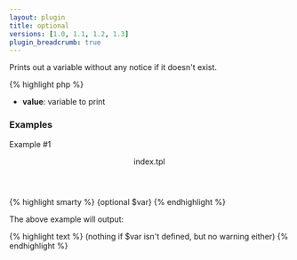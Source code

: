 ```yaml
---
layout: plugin
title: optional
versions: [1.0, 1.1, 1.2, 1.3]
plugin_breadcrumb: true
---
```


Prints out a variable without any notice if it doesn't exist.
<div class="code-box">
{% highlight php %}
<?php
optional(mixed $value)
{% endhighlight %}
</div>

* **value**: variable to print

### Examples
Example #1
<div class="code-box">
<header>index.tpl</header>
{% highlight smarty %}
{optional $var}
{% endhighlight %}
</div>

The above example will output:
<div class="code-box">
{% highlight text %}
(nothing if $var isn't defined, but no warning either)
{% endhighlight %}
</div>